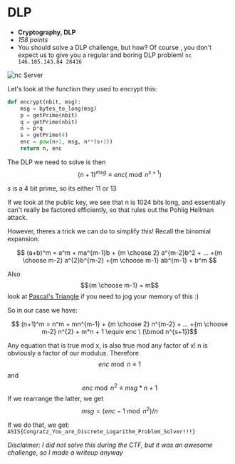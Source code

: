 # DLP

* **Cryptography, DLP**
* *158 points*
* You should solve a DLP challenge, but how? Of course , you don't expect us to give you a regular and boring DLP problem!
`nc 146.185.143.84 28416`

![nc Server](https://github.com/hgarrereyn/Th3g3ntl3man-CTF-Writeups/blob/master/2017/ASIS_CTF_Quals_2017/problems/DLP/DLP.png?raw=true)

Let's look at the function they used to encrypt this:

``` python
def encrypt(nbit, msg):
    msg = bytes_to_long(msg)
    p = getPrime(nbit)
    q = getPrime(nbit)
    n = p*q
    s = getPrime(4)
    enc = pow(n+1, msg, n**(s+1))
    return n, enc
```

The DLP we need to solve is then
$$ (n+1)^{msg} \equiv enc (\bmod n^{s+1})$$

_s_ is a 4 bit prime, so its either 11 or 13

If we look at the public key, we see that n is 1024 bits long, and essentially can't really be factored efficiently, so that rules out the Pohlig Hellman attack.

However, theres a trick we can do to simplify this! Recall the binomial expansion:

$$ (a+b)^m = a^m + ma^{m-1}b + {m \choose 2} a^{m-2}b^2 + ... +{m \choose m-2} a^{2}b^{m-2} +{m \choose m-1} ab^{m-1} + b^m $$

Also
$${m \choose m-1} = m$$
 look at [Pascal's Triangle](https://en.wikipedia.org/wiki/Pascal%27s_triangle) if you need to jog your memory of this :)

So in our case we have:

$$ (n+1)^m = n^m + mn^{m-1} + {m \choose 2} n^{m-2} + ... +{m \choose m-2} n^{2} + m*n + 1 \equiv enc \  (\bmod n^{s+1})$$

Any equation that is true mod x, is also true mod any factor of x! n is obviously a factor of our modulus. Therefore
$$enc \bmod n \equiv 1$$
and
$$enc \bmod n^2 \equiv msg*n + 1$$
If we rearrange the latter, we get
$$msg = (enc - 1 \bmod n^2) / n$$

If we do that, we get: `ASIS{Congratz_You_are_Discrete_Logarithm_Problem_Solver!!!}`

*Disclaimer: I did not solve this during the CTF, but it was an awesome challenge, so I made a writeup anyway*
